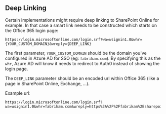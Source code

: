 ## Deep Linking

Certain implementations might require deep linking to SharePoint Online for example. In that case a smart link needs to be constructed which starts on the Office 365 login page:

```
https://login.microsoftonline.com/login.srf?wa=wsignin1.0&whr={YOUR_CUSTOM_DOMAIN}&wreply={DEEP_LINK}
```

The first parameter, `YOUR_CUSTOM_DOMAIN` should be the domain you've configured in Azure AD for SSO (eg: `fabrikam.com`). By specifying this as the `whr`, Azure AD will know it needs to redirect to Auth0 instead of showing the login page.

The `DEEP_LINK` parameter should be an encoded url within Office 365 (like a page in SharePoint Online, Exchange, ...).

Example url:

```
https://login.microsoftonline.com/login.srf?wa=wsignin1.0&whr=fabrikam.com&wreply=https%3A%2F%2Ffabrikam%2Esharepoint%2Ecom
```
